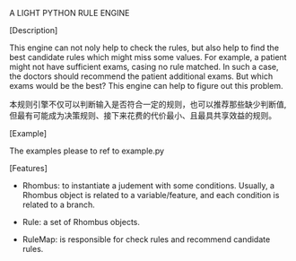 A LIGHT PYTHON RULE ENGINE

[Description]

This engine can not noly help to check the rules, but also help to find the best candidate rules which might miss some values. For example, a patient might not have sufficient exams, casing no rule matched. In such a case, the doctors should recommend the patient additional exams. But which exams would be the best? This engine can help to figure out this problem. 

本规则引擎不仅可以判断输入是否符合一定的规则，也可以推荐那些缺少判断值, 但最有可能成为决策规则、接下来花费的代价最小、且最具共享效益的规则。

[Example]

The examples please to ref to example.py

[Features]

- Rhombus: to instantiate a judement with some conditions. Usually, a Rhombus object is related to a variable/feature, and each condition is related to a branch.

- Rule: a set of Rhombus objects.

- RuleMap: is responsible for check rules and recommend candidate rules.

